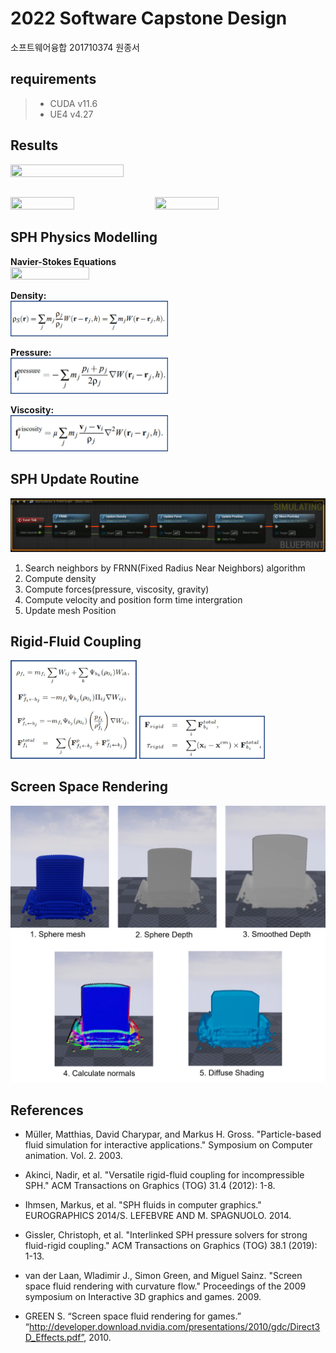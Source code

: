 # 2022 Software Capstone Design
소프트웨어융합 201710374 원종서

## requirements
> * CUDA  v11.6
> * UE4  v4.27

## Results
<img src="./img/result3.gif" width="60%" height="60%"/>    

## 
<img src="./img/result2.gif" width="45%" height="45%"/> <img src="./img/result1.gif" width="45%" height="45%"/>





## SPH Physics Modelling 
**Navier-Stokes Equations**    
<img src="./img/Navier–Stokes equations.jpg" width="50%" height="50%"/>    


**Density:**    
<img src="./img/density.jpg" width="50%" height="50%"/>    
    
      
        
**Pressure:**    
<img src="./img/pressure.jpg" width="50%" height="50%"/>    
     
     
       
**Viscosity:**    
<img src="./img/viscosity.jpg" width="50%" height="50%"/>    


## SPH Update Routine
<img src="./img/SPH_BP.png" width="100%" height="100%"/>    
    
1. Search neighbors by FRNN(Fixed Radius Near Neighbors) algorithm    
2. Compute density
3. Compute forces(pressure, viscosity, gravity)
4. Compute velocity and position form time intergration
5. Update mesh Position

## Rigid-Fluid Coupling
<img src="./img/fluid-rigid.jpg" width="40%" height="45%"/>  <img src="./img/RigidBody.jpg" width="40%" height="45%"/> 

## Screen Space Rendering
<img src="./img/ScreenSpaceRendering.png" width="100%" height="100%"/>

## References    
* Müller, Matthias, David Charypar, and Markus H. Gross. 
"Particle-based fluid simulation for interactive applications." Symposium on Computer animation. Vol. 2. 2003.

* Akinci, Nadir, et al. 
"Versatile rigid-fluid coupling for incompressible SPH." ACM Transactions on Graphics (TOG) 31.4 (2012): 1-8.

* Ihmsen, Markus, et al. 
"SPH fluids in computer graphics." EUROGRAPHICS 2014/S. LEFEBVRE AND M. SPAGNUOLO. 2014.

* Gissler, Christoph, et al. 
"Interlinked SPH pressure solvers for strong fluid-rigid coupling." ACM Transactions on Graphics (TOG) 38.1 (2019): 1-13.

* van der Laan, Wladimir J., Simon Green, and Miguel Sainz. 
"Screen space fluid rendering with curvature flow." Proceedings of the 2009 symposium on Interactive 3D graphics and games. 2009.

* GREEN S. 
“Screen space fluid rendering for games.” “http://developer.download.nvidia.com/presentations/2010/gdc/Direct3D_Effects.pdf”, 2010.
